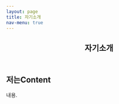 ```yaml
---
layout: page
title: 자기소개
nav-menu: true
---
```


<!-- Main -->
<div id="main" class="alt">

<!-- One -->
<section id="one">
	<div class="inner">
		<header class="major">
			<h1>자기소개</h1>
		</header>

<!-- Content -->
<h2 id="content">저는Content</h2>
<p>내용.</p>
<div class="row">
	<div class="6u 12u$(small)">
		


</div>
</div>

</div>
</section>

</div>
